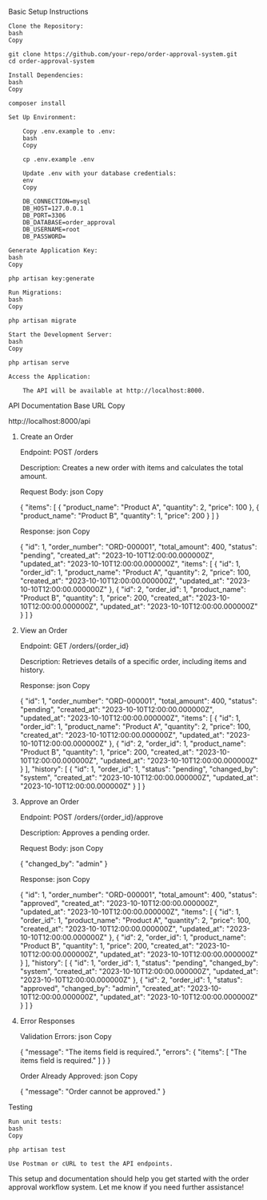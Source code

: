 Basic Setup Instructions

    Clone the Repository:
    bash
    Copy

    git clone https://github.com/your-repo/order-approval-system.git
    cd order-approval-system

    Install Dependencies:
    bash
    Copy

    composer install

    Set Up Environment:

        Copy .env.example to .env:
        bash
        Copy

        cp .env.example .env

        Update .env with your database credentials:
        env
        Copy

        DB_CONNECTION=mysql
        DB_HOST=127.0.0.1
        DB_PORT=3306
        DB_DATABASE=order_approval
        DB_USERNAME=root
        DB_PASSWORD=

    Generate Application Key:
    bash
    Copy

    php artisan key:generate

    Run Migrations:
    bash
    Copy

    php artisan migrate

    Start the Development Server:
    bash
    Copy

    php artisan serve

    Access the Application:

        The API will be available at http://localhost:8000.

API Documentation
Base URL
Copy

http://localhost:8000/api

1. Create an Order

    Endpoint: POST /orders

    Description: Creates a new order with items and calculates the total amount.

    Request Body:
    json
    Copy

    {
        "items": [
            {
                "product_name": "Product A",
                "quantity": 2,
                "price": 100
            },
            {
                "product_name": "Product B",
                "quantity": 1,
                "price": 200
            }
        ]
    }

    Response:
    json
    Copy

    {
        "id": 1,
        "order_number": "ORD-000001",
        "total_amount": 400,
        "status": "pending",
        "created_at": "2023-10-10T12:00:00.000000Z",
        "updated_at": "2023-10-10T12:00:00.000000Z",
        "items": [
            {
                "id": 1,
                "order_id": 1,
                "product_name": "Product A",
                "quantity": 2,
                "price": 100,
                "created_at": "2023-10-10T12:00:00.000000Z",
                "updated_at": "2023-10-10T12:00:00.000000Z"
            },
            {
                "id": 2,
                "order_id": 1,
                "product_name": "Product B",
                "quantity": 1,
                "price": 200,
                "created_at": "2023-10-10T12:00:00.000000Z",
                "updated_at": "2023-10-10T12:00:00.000000Z"
            }
        ]
    }

2. View an Order

    Endpoint: GET /orders/{order_id}

    Description: Retrieves details of a specific order, including items and history.

    Response:
    json
    Copy

    {
        "id": 1,
        "order_number": "ORD-000001",
        "total_amount": 400,
        "status": "pending",
        "created_at": "2023-10-10T12:00:00.000000Z",
        "updated_at": "2023-10-10T12:00:00.000000Z",
        "items": [
            {
                "id": 1,
                "order_id": 1,
                "product_name": "Product A",
                "quantity": 2,
                "price": 100,
                "created_at": "2023-10-10T12:00:00.000000Z",
                "updated_at": "2023-10-10T12:00:00.000000Z"
            },
            {
                "id": 2,
                "order_id": 1,
                "product_name": "Product B",
                "quantity": 1,
                "price": 200,
                "created_at": "2023-10-10T12:00:00.000000Z",
                "updated_at": "2023-10-10T12:00:00.000000Z"
            }
        ],
        "history": [
            {
                "id": 1,
                "order_id": 1,
                "status": "pending",
                "changed_by": "system",
                "created_at": "2023-10-10T12:00:00.000000Z",
                "updated_at": "2023-10-10T12:00:00.000000Z"
            }
        ]
    }

3. Approve an Order

    Endpoint: POST /orders/{order_id}/approve

    Description: Approves a pending order.

    Request Body:
    json
    Copy

    {
        "changed_by": "admin"
    }

    Response:
    json
    Copy

    {
        "id": 1,
        "order_number": "ORD-000001",
        "total_amount": 400,
        "status": "approved",
        "created_at": "2023-10-10T12:00:00.000000Z",
        "updated_at": "2023-10-10T12:00:00.000000Z",
        "items": [
            {
                "id": 1,
                "order_id": 1,
                "product_name": "Product A",
                "quantity": 2,
                "price": 100,
                "created_at": "2023-10-10T12:00:00.000000Z",
                "updated_at": "2023-10-10T12:00:00.000000Z"
            },
            {
                "id": 2,
                "order_id": 1,
                "product_name": "Product B",
                "quantity": 1,
                "price": 200,
                "created_at": "2023-10-10T12:00:00.000000Z",
                "updated_at": "2023-10-10T12:00:00.000000Z"
            }
        ],
        "history": [
            {
                "id": 1,
                "order_id": 1,
                "status": "pending",
                "changed_by": "system",
                "created_at": "2023-10-10T12:00:00.000000Z",
                "updated_at": "2023-10-10T12:00:00.000000Z"
            },
            {
                "id": 2,
                "order_id": 1,
                "status": "approved",
                "changed_by": "admin",
                "created_at": "2023-10-10T12:00:00.000000Z",
                "updated_at": "2023-10-10T12:00:00.000000Z"
            }
        ]
    }

4. Error Responses

    Validation Errors:
    json
    Copy

    {
        "message": "The items field is required.",
        "errors": {
            "items": [
                "The items field is required."
            ]
        }
    }

    Order Already Approved:
    json
    Copy

    {
        "message": "Order cannot be approved."
    }

Testing

    Run unit tests:
    bash
    Copy

    php artisan test

    Use Postman or cURL to test the API endpoints.

This setup and documentation should help you get started with the order approval workflow system. Let me know if you need further assistance!
